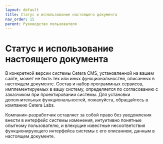 ```yaml
---
layout: default
title: Статус и использование настоящего документа
nav_order: 15
parent: Руководство пользователя
---
```

# Статус и использование настоящего документа

В конкретной версии системы Cetera СMS, установленной на вашем сайте, может не быть тех или иных функциональностей, описанных в настоящем документе. Состав и набор программных сервисов, имплементируемых в вашу систему, определяется по согласованию с заказчиком при проектировании системы. Для установки дополнительных функциональностей, пожалуйста, обращайтесь в компанию Cetera Labs.

Компания-разработчик оставляет за собой право без уведомления внести в интерфейс системы изменения, интуитивно понятные опытному пользователю, и влекущие известные несоответствия функционирующего интерфейса системы с его описанием, данным в настоящем документе.